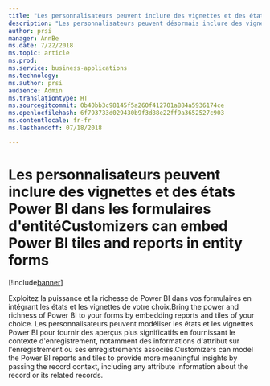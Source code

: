 ```yaml
---
title: "Les personnalisateurs peuvent inclure des vignettes et des états Power BI dans les formulaires d'entité"
description: "Les personnalisateurs peuvent désormais inclure des vignettes et des états Power BI dans les formulaires d'entité"
author: prsi
manager: AnnBe
ms.date: 7/22/2018
ms.topic: article
ms.prod: 
ms.service: business-applications
ms.technology: 
ms.author: prsi
audience: Admin
ms.translationtype: HT
ms.sourcegitcommit: 0b40bb3c98145f5a260f412701a884a5936174ce
ms.openlocfilehash: 6f793733d029430b9f3d88e22ff9a3652527c903
ms.contentlocale: fr-fr
ms.lasthandoff: 07/18/2018

---
```

# <a name="customizers-can-embed-power-bi-tiles-and-reports-in-entity-forms"></a><span data-ttu-id="bfc5e-103">Les personnalisateurs peuvent inclure des vignettes et des états Power BI dans les formulaires d'entité</span><span class="sxs-lookup"><span data-stu-id="bfc5e-103">Customizers can embed Power BI tiles and reports in entity forms</span></span>


[!include[banner](../../includes/banner.md)]

<span data-ttu-id="bfc5e-104">Exploitez la puissance et la richesse de Power BI dans vos formulaires en intégrant les états et les vignettes de votre choix.</span><span class="sxs-lookup"><span data-stu-id="bfc5e-104">Bring the power and richness of Power BI to your forms by embedding reports and tiles of your choice.</span></span> <span data-ttu-id="bfc5e-105">Les personnalisateurs peuvent modéliser les états et les vignettes Power BI pour fournir des aperçus plus significatifs en fournissant le contexte d'enregistrement, notamment des informations d'attribut sur l'enregistrement ou ses enregistrements associés.</span><span class="sxs-lookup"><span data-stu-id="bfc5e-105">Customizers can model the Power BI reports and tiles to provide more meaningful insights by passing the record context, including any attribute information about the record or its related records.</span></span>

